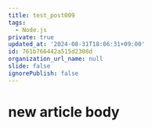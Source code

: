 ```yaml
---
title: test_post009
tags:
  - Node.js
private: true
updated_at: '2024-08-31T18:06:31+09:00'
id: 761b766442a515d2308d
organization_url_name: null
slide: false
ignorePublish: false
---
```

# new article body
